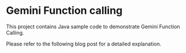 # Gemini Function calling
This project contains Java sample code to demonstrate Gemini Function Calling. 

Please refer to the following blog post for a detailed explanation. 
